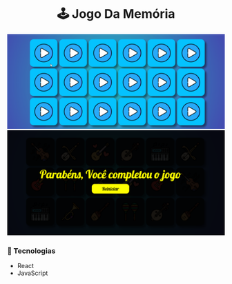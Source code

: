 
<h1 align='center'> 🕹 Jogo Da Memória</h1>

<div align='center'>
    <img src='./public/assets/MemoryGame.gif' alt='Memory-Gif'>
    <img src='./public/assets/Memory-Game.PNG' alt='Memory-Image'>
</div>

### 🚀 Tecnologias

- React 
- JavaScript

